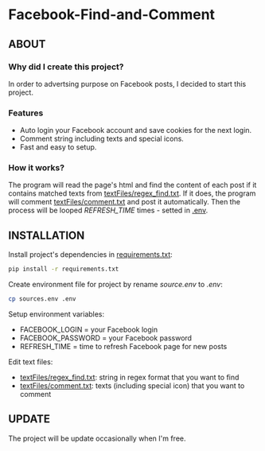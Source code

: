 # Facebook-Find-and-Comment
## ABOUT
### Why did I create this project?
In order to advertsing purpose on Facebook posts, I decided to start this project.
### Features
- Auto login your Facebook account and save cookies for the next login.
- Comment string including texts and special icons.
- Fast and easy to setup.
### How it works?
The program will read the page's html and find the content of each post if it contains matched texts from [textFiles/regex_find.txt](https://github.com/datdadev/Facebook-Find-and-Comment/blob/main/textFiles/regex_find.txt).
If it does, the program will comment [textFiles/comment.txt](https://github.com/datdadev/Facebook-Find-and-Comment/blob/main/textFiles/comment.txt) and post it automatically.
Then the process will be looped *REFRESH_TIME* times - setted in [.env](https://github.com/datdadev/Facebook-Find-and-Comment/blob/main/sources.env).
## INSTALLATION
Install project's dependencies in [requirements.txt](https://github.com/datdadev/Auto-Find-and-Comment/blob/main/requirements.txt):

```bash
pip install -r requirements.txt
```
Create environment file for project by rename *source.env* to *.env*:

```bash
cp sources.env .env
```
Setup environment variables:
- FACEBOOK_LOGIN = your Facebook login
- FACEBOOK_PASSWORD = your Facebook password
- REFRESH_TIME = time to refresh Facebook page for new posts

Edit text files:

- [textFiles/regex_find.txt](https://github.com/datdadev/Facebook-Find-and-Comment/blob/main/textFiles/regex_find.txt): string in regex format that you want to find
- [textFiles/comment.txt](https://github.com/datdadev/Facebook-Find-and-Comment/blob/main/textFiles/comment.txt): texts (including special icon) that you want to comment
## UPDATE
The project will be update occasionally when I'm free.
